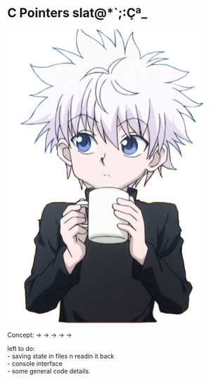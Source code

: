 # C Pointers slat@*`;:Çª_

![birch](./assets/killua_slat.png)

Concept: -> -> -> -> ->

left to do:<br/>
	- saving state in files n readin it back<br/>
	- console interface<br/>
	- some general code details.
